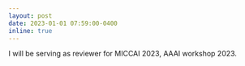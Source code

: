 ```yaml
---
layout: post
date: 2023-01-01 07:59:00-0400
inline: true
---
```


I will be serving as reviewer for MICCAI 2023, AAAI workshop 2023.



